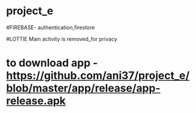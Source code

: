 # project_e

#FIREBASE- authentication,firestore


#LOTTIE
Main activity is removed_for privacy


# to download app -https://github.com/ani37/project_e/blob/master/app/release/app-release.apk

